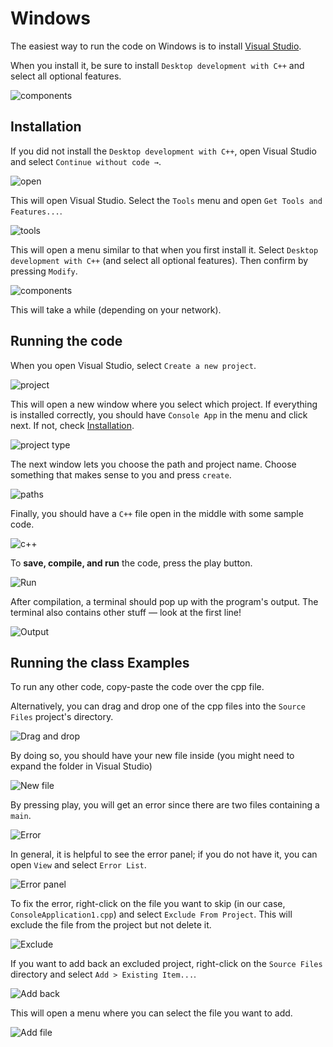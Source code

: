 # Windows

The easiest way to run the code on Windows is to install [Visual Studio](https://www.visualstudio.com/).

When you install it, be sure to install `Desktop development with C++` and select all optional features.

![components](img/components.png)

## Installation

If you did not install the `Desktop development with C++`, open Visual Studio and select `Continue without code →`.

![open](img/open.png)

This will open Visual Studio. Select the `Tools` menu and open `Get Tools and Features...`.

![tools](img/tools.png)

This will open a menu similar to that when you first install it. Select `Desktop development with C++` (and select all optional features). Then confirm by pressing `Modify`.

![components](img/components.png)

This will take a while (depending on your network).

## Running the code

When you open Visual Studio, select `Create a new project`.

![project](img/project.png)

This will open a new window where you select which project. If everything is installed correctly, you should have `Console App` in the menu and click next. If not, check [Installation](installation).

![project type](img/ptype.png)

The next window lets you choose the path and project name. Choose something that makes sense to you and press `create`.

![paths](img/paths.png)

Finally, you should have a `C++` file open in the middle with some sample code.

![c++](img/cpp.png)

To **save, compile, and run** the code, press the play button.

![Run](img/play.png)

After compilation, a terminal should pop up with the program's output. The terminal also contains other stuff — look at the first line!

![Output](img/out.png)


## Running the class Examples

To run any other code, copy-paste the code over the cpp file.

Alternatively, you can drag and drop one of the cpp files into the `Source Files` project's directory.

![Drag and drop](img/drag.png)

By doing so, you should have your new file inside (you might need to expand the folder in Visual Studio)

![New file](img/file.png)

By pressing play, you will get an error since there are two files containing a `main`.

![Error](img/error.png)

In general, it is helpful to see the error panel; if you do not have it, you can open `View` and select `Error List`.

![Error panel](img/oerror.png)

To fix the error, right-click on the file you want to skip (in our case, `ConsoleApplication1.cpp`) and select `Exclude From Project`. This will exclude the file from the project but not delete it.

![Exclude](img/exclude.png)

If you want to add back an excluded project, right-click on the `Source Files` directory and select `Add > Existing Item...`.

![Add back](img/add.png)

This will open a menu where you can select the file you want to add.

![Add file](img/addfile.png)
